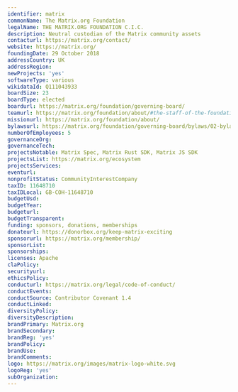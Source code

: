 ```yaml
---
identifier: matrix
commonName: The Matrix.org Foundation
legalName: THE MATRIX.ORG FOUNDATION C.I.C.
description: Neutral custodian of the Matrix community assets
contacturl: https://matrix.org/contact/
website: https://matrix.org/
foundingDate: 29 October 2018
addressCountry: UK
addressRegion:
newProjects: 'yes'
softwareType: various
wikidataId: Q111043933
boardSize: 23
boardType: elected
boardurl: https://matrix.org/foundation/governing-board/
teamurl: https://matrix.org/foundation/about/#the-staff-of-the-foundation
missionurl: https://matrix.org/foundation/about/
bylawsurl: https://matrix.org/foundation/governing-board/bylaws/02-bylaws/
numberOfEmployees: 5
governanceOrg:
governanceTech:
projectsNotable: Matrix Spec, Matrix Rust SDK, Matrix JS SDK
projectsList: https://matrix.org/ecosystem
projectsServices:
eventurl:
nonprofitStatus: CommunityInterestCompany 
taxID: 11648710
taxIDLocal: GB-COH-11648710
budgetUsd:
budgetYear:
budgeturl:
budgetTransparent:
funding: sponsors, donations, memberships
donateurl: https://donorbox.org/keep-matrix-exciting
sponsorurl: https://matrix.org/membership/
sponsorList:
sponsorships:
licenses: Apache
claPolicy: 
securityurl:
ethicsPolicy: 
conducturl: https://matrix.org/legal/code-of-conduct/
conductEvents:
conductSource: Contributor Covenant 1.4
conductLinked: 
diversityPolicy:
diversityDescription:
brandPrimary: Matrix.org
brandSecondary:
brandReg: 'yes'
brandPolicy:
brandUse:
brandComments:
logo: https://matrix.org/images/matrix-logo-white.svg
logoReg: 'yes'
subOrganization:
---
```

